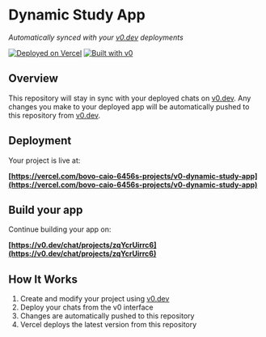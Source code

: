 # Dynamic Study App

*Automatically synced with your [v0.dev](https://v0.dev) deployments*

[![Deployed on Vercel](https://img.shields.io/badge/Deployed%20on-Vercel-black?style=for-the-badge&logo=vercel)](https://vercel.com/bovo-caio-6456s-projects/v0-dynamic-study-app)
[![Built with v0](https://img.shields.io/badge/Built%20with-v0.dev-black?style=for-the-badge)](https://v0.dev/chat/projects/zqYcrUirrc6)

## Overview

This repository will stay in sync with your deployed chats on [v0.dev](https://v0.dev).
Any changes you make to your deployed app will be automatically pushed to this repository from [v0.dev](https://v0.dev).

## Deployment

Your project is live at:

**[https://vercel.com/bovo-caio-6456s-projects/v0-dynamic-study-app](https://vercel.com/bovo-caio-6456s-projects/v0-dynamic-study-app)**

## Build your app

Continue building your app on:

**[https://v0.dev/chat/projects/zqYcrUirrc6](https://v0.dev/chat/projects/zqYcrUirrc6)**

## How It Works

1. Create and modify your project using [v0.dev](https://v0.dev)
2. Deploy your chats from the v0 interface
3. Changes are automatically pushed to this repository
4. Vercel deploys the latest version from this repository